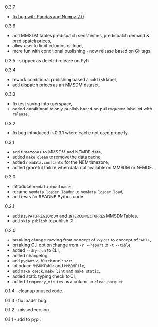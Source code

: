 0.3.7
- [fix bug with Pandas and Numpy 2.0](https://github.com/ADGEfficiency/nem-data/issues/34).

0.3.6
- add MMSDM tables predispatch sensitivities, predispatch demand & predispatch prices,
- allow user to limit columns on load,
- more fun with conditional publishing - now release based on Git tags.

0.3.5 - skipped as deleted release on PyPi.

0.3.4
- rework conditional publishing based a `publish` label,
- add dispatch prices as an MMSDM dataset.

0.3.3
- fix test saving into userspace,
- added conditional to only publish based on pull requests labelled with `release`.

0.3.2
- fix bug introduced in 0.3.1 where cache not used properly.

0.3.1
- add timezones to MMSDM and NEMDE data,
- added `make clean` to remove the data cache,
- added `nemdata.constants` for the NEM timezone,
- added graceful failure when data not available on MMSDM or NEMDE.

0.3.0
- introduce `nemdata.downloader`,
- rename `nemdata.loader.loader` to `nemdata.loader.load`,
- add tests for README Python code.

0.2.1 
- add `DISPATCHREGIONSUM` and `INTERCONNECTORRES` MMSDMTables,
- add `skip publish` to publish CI.

0.2.0
- breaking change moving from concept of `report` to concept of `table`,
- breaking CLI option change from `-r --report` to `-t` `--table`,
- added `--dry-run` to CLI,
- added changelog,
- add `pydantic`, `black` and `isort`,
- introduce `MMSDMTable` and `MMSDMFile`,
- add `make check`, `make lint` and `make static`,
- added static typing check to CI,
- added `frequency_minutes` as a column in `clean.parquet`.

0.1.4 - cleanup unused code.

0.1.3 - fix loader bug.

0.1.2 - missed version.

0.1.1 - add to pypi.
